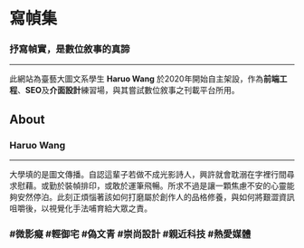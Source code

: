 # 寫幀集
### 抒寫幀實，是數位敘事的真諦
---
此網站為臺藝大圖文系學生 **Haruo Wang** 於2020年開始自主架設，作為**前端工程**、**SEO**及**介面設計**練習場，與其嘗試數位敘事之刊載平台所用。

## About
### Haruo Wang
---

大學填的是圖文傳播。自認這輩子若做不成光影詩人，興許就會耽溺在字裡行間尋求慰藉。或勤於裝幀排印，或敢於運筆飛暢。所求不過是讓一顆焦慮不安的心靈能夠安然停泊。此刻正煩惱著該如何打磨屬於創作人的品格修養，與如何將艱澀資訊咀嚼後，以視覺化手法哺育給大眾之責。

### #微影癡 #輕御宅 #偽文青 #崇尚設計 #親近科技 #熱愛媒體

